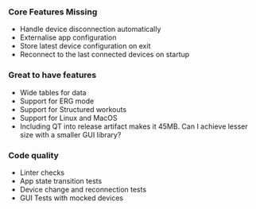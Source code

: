 ### Core Features Missing
 - Handle device disconnection automatically
 - Externalise app configuration
 - Store latest device configuration on exit
 - Reconnect to the last connected devices on startup

### Great to have features
 - Wide tables for data
 - Support for ERG mode
 - Support for Structured workouts
 - Support for Linux and MacOS
 - Including QT into release artifact makes it 45MB. Can I achieve lesser size with a smaller GUI library?

### Code quality
 - Linter checks
 - App state transition tests
 - Device change and reconnection tests
 - GUI Tests with mocked devices
